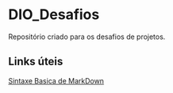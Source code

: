 # DIO_Desafios
Repositório criado para os desafios de projetos.

## Links úteis
[Sintaxe Basica de MarkDown](https://www.markdownguide.org/basic-syntax/)
